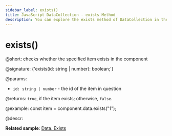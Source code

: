 ```yaml
---
sidebar_label: exists()
title: JavaScript DataCollection - exists Method 
description: You can explore the exists method of DataCollection in the documentation of the DHTMLX JavaScript UI library. Browse developer guides and API reference, try out code examples and live demos, and download a free 30-day evaluation version of DHTMLX Suite.
---
```


# exists()

@short: checks whether the specified item exists in the component

@signature: {'exists(id: string | number): boolean;'}

@params:
- `id: string | number` - the id of the item in question

@returns:
`true`, if the item exists; otherwise, `false`.

@example:
const item = component.data.exists("1"); 

@descr:

**Related sample**: [Data. Exists](https://snippet.dhtmlx.com/2ekntrbk)
